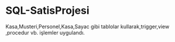 # SQL-SatisProjesi
 Kasa,Musteri,Personel,Kasa,Sayac gibi tablolar kullarak,trigger,view ,procedur vb. işlemler uygulandı.

